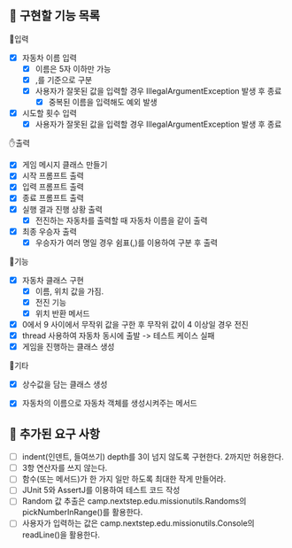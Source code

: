 ## 📝 구현할 기능 목록
👊입력
- [x] 자동차 이름 입력
  - [x] 이름은 5자 이하만 가능
  - [x] ,를 기준으로 구분
  - [x] 사용자가 잘못된 값을 입력할 경우 IllegalArgumentException 발생 후 종료
    - [x] 중복된 이름을 입력해도 예외 발생
- [x] 시도할 횟수 입력
  - [x] 사용자가 잘못된 값을 입력할 경우 IllegalArgumentException 발생 후 종료

✋출력
- [x] 게임 메시지 클래스 만들기
- [x] 시작 프롬프트 출력
- [x] 입력 프롬프트 출력
- [x] 종료 프롬프트 출력
- [x] 실행 결과 진행 상황 출력
  - [x] 전진하는 자동차를 출력할 때 자동차 이름을 같이 출력
- [x] 최종 우승자 출력
  - [x] 우승자가 여러 명일 경우 쉼표(,)를 이용하여 구분 후 출력

🚗기능
- [x] 자동차 클래스 구현
  - [x] 이름, 위치 값을 가짐.
  - [x] 전진 기능
  - [x] 위치 반환 메서드
- [x] 0에서 9 사이에서 무작위 값을 구한 후 무작위 값이 4 이상일 경우 전진
- [x] thread 사용하여 자동차 동시에 출발 -> 테스트 케이스 실패
- [x] 게임을 진행하는 클래스 생성

🎸기타
- [x] 상수값을 담는 클래스 생성
- [x] 자동차의 이름으로 자동차 객체를 생성시켜주는 메서드


## 💯 추가된 요구 사항
- [ ] indent(인덴트, 들여쓰기) depth를 3이 넘지 않도록 구현한다. 2까지만 허용한다.
- [ ] 3항 연산자를 쓰지 않는다.
- [ ] 함수(또는 메서드)가 한 가지 일만 하도록 최대한 작게 만들어라.
- [ ] JUnit 5와 AssertJ를 이용하여 테스트 코드 작성
- [ ] Random 값 추출은 camp.nextstep.edu.missionutils.Randoms의 pickNumberInRange()를 활용한다.
- [ ] 사용자가 입력하는 값은 camp.nextstep.edu.missionutils.Console의 readLine()을 활용한다.